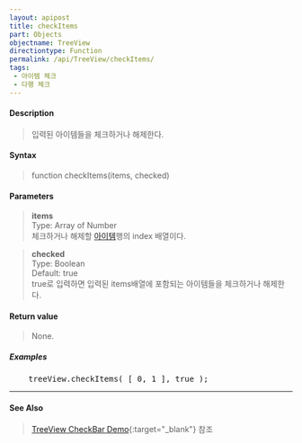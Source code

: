 ```yaml
---
layout: apipost
title: checkItems
part: Objects
objectname: TreeView
directiontype: Function
permalink: /api/TreeView/checkItems/
tags:
 - 아이템 체크
 - 다행 체크
---
```



#### Description

> 입력된 아이템들을 체크하거나 해제한다.

#### Syntax

> function checkItems(items, checked)  

#### Parameters

> **items**  
> Type: Array of Number  
> 체크하거나 해제할 [아이템](/api/features/Grid%20Item/)행의 index 배열이다.  

> **checked**  
> Type: Boolean  
> Default: true  
> true로 입력하면 입력된 items배열에 포함되는 아이템들을 체크하거나 해제한다.  


#### Return value

> None.

##### Examples 

<pre class="prettyprint">
    treeView.checkItems( [ 0, 1 ], true );
</pre>

---

#### See Also

> [TreeView CheckBar Demo](http://demo.realgrid.net/Demo/TreeCheckBar){:target="_blank"} 참조    
